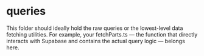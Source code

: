 # queries

This folder should ideally hold the raw queries or the lowest-level data fetching utilities. For example, your fetchParts.ts — the function that directly interacts with Supabase and contains the actual query logic — belongs here.